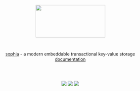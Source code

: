 
<p align="center">
	<a href="http://sphia.org"><img src="http://sphia.org/logo.png" width="225px" height="105px" /></a>
</p>
<br>
<p align="center">
	<a href="http://sphia.org">sophia</a> - a modern embeddable transactional key-value storage
	<br>
	<a href="http://sphia.org/documentation.html">documentation</a>
	<br>
	<br>
</p>
<br>
<p align="center">
	<a href="https://travis-ci.org/pmwkaa/sophia"><img src="https://travis-ci.org/pmwkaa/sophia.svg?branch=master" /></a>
	<a href="https://scan.coverity.com/projects/5109"><img src="https://scan.coverity.com/projects/5109/badge.svg" /></a>
	<a href="https://coveralls.io/r/pmwkaa/sophia?branch=master"><img src="https://coveralls.io/repos/pmwkaa/sophia/badge.svg?branch=master" /></a>
</p>
